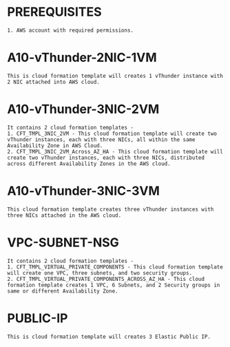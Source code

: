 # PREREQUISITES
    1. AWS account with required permissions.

# A10-vThunder-2NIC-1VM
	This is cloud formation template will creates 1 vThunder instance with 2 NIC attached into AWS cloud.

# A10-vThunder-3NIC-2VM
	It contains 2 cloud formation templates -
    1. CFT_TMPL_3NIC_2VM - This cloud formation template will create two vThunder instances, each with three NICs, all within the same Availability Zone in AWS Cloud.
    2. CFT_TMPL_3NIC_2VM_Across_AZ_HA - This cloud formation template will create two vThunder instances, each with three NICs, distributed across different Availability Zones in the AWS cloud.

# A10-vThunder-3NIC-3VM
	This cloud formation template creates three vThunder instances with three NICs attached in the AWS cloud.

# VPC-SUBNET-NSG
    It contains 2 cloud formation templates -
    1. CFT_TMPL_VIRTUAL_PRIVATE_COMPONENTS - This cloud formation template will create one VPC, three subnets, and two security groups.
    2. CFT_TMPL_VIRTUAL_PRIVATE_COMPONENTS_ACROSS_AZ_HA - This cloud formation template creates 1 VPC, 6 Subnets, and 2 Security groups in same or different Availability Zone.

# PUBLIC-IP
    This is cloud formation template will creates 3 Elastic Public IP.